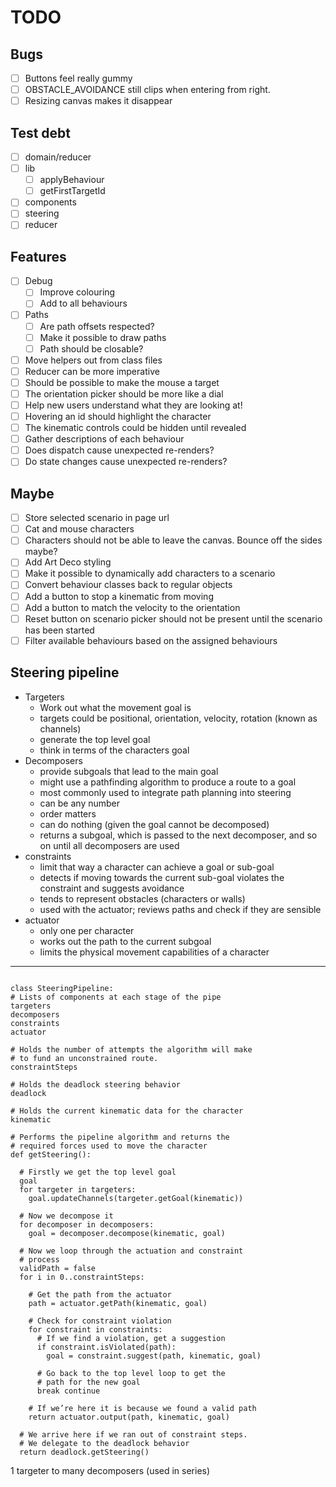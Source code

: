 # TODO

## Bugs

- [ ] Buttons feel really gummy
- [ ] OBSTACLE_AVOIDANCE still clips when entering from right.
- [ ] Resizing canvas makes it disappear

## Test debt

- [ ] domain/reducer
- [ ] lib
  - [ ] applyBehaviour
  - [ ] getFirstTargetId
- [ ] components
- [ ] steering
- [ ] reducer

## Features

- [ ] Debug
  - [ ] Improve colouring
  - [ ] Add to all behaviours
- [ ] Paths
  - [ ] Are path offsets respected?
  - [ ] Make it possible to draw paths
  - [ ] Path should be closable?
- [ ] Move helpers out from class files
- [ ] Reducer can be more imperative
- [ ] Should be possible to make the mouse a target
- [ ] The orientation picker should be more like a dial
- [ ] Help new users understand what they are looking at!
- [ ] Hovering an id should highlight the character
- [ ] The kinematic controls could be hidden until revealed
- [ ] Gather descriptions of each behaviour
- [ ] Does dispatch cause unexpected re-renders?
- [ ] Do state changes cause unexpected re-renders?

## Maybe

- [ ] Store selected scenario in page url
- [ ] Cat and mouse characters
- [ ] Characters should not be able to leave the canvas. Bounce off the sides maybe?
- [ ] Add Art Deco styling
- [ ] Make it possible to dynamically add characters to a scenario
- [ ] Convert behaviour classes back to regular objects
- [ ] Add a button to stop a kinematic from moving
- [ ] Add a button to match the velocity to the orientation
- [ ] Reset button on scenario picker should not be present until the scenario has been started
- [ ] Filter available behaviours based on the assigned behaviours

## Steering pipeline

- Targeters
  - Work out what the movement goal is
  - targets could be positional, orientation, velocity, rotation (known as channels)
  - generate the top level goal
  - think in terms of the characters goal
- Decomposers
  - provide subgoals that lead to the main goal
  - might use a pathfinding algorithm to produce a route to a goal
  - most commonly used to integrate path planning into steering
  - can be any number
  - order matters
  - can do nothing (given the goal cannot be decomposed)
  - returns a subgoal, which is passed to the next decomposer, and so on until all decomposers are used
- constraints
  - limit that way a character can achieve a goal or sub-goal
  - detects if moving towards the current sub-goal violates the constraint and suggests avoidance
  - tends to represent obstacles (characters or walls)
  - used with the actuator; reviews paths and check if they are sensible
- actuator
  - only one per character
  - works out the path to the current subgoal
  - limits the physical movement capabilities of a character

---

```

class SteeringPipeline:
# Lists of components at each stage of the pipe
targeters
decomposers
constraints
actuator

# Holds the number of attempts the algorithm will make
# to fund an unconstrained route.
constraintSteps

# Holds the deadlock steering behavior
deadlock

# Holds the current kinematic data for the character
kinematic

# Performs the pipeline algorithm and returns the
# required forces used to move the character
def getSteering():

  # Firstly we get the top level goal
  goal
  for targeter in targeters:
    goal.updateChannels(targeter.getGoal(kinematic))

  # Now we decompose it
  for decomposer in decomposers:
    goal = decomposer.decompose(kinematic, goal)

  # Now we loop through the actuation and constraint
  # process
  validPath = false
  for i in 0..constraintSteps:

    # Get the path from the actuator
    path = actuator.getPath(kinematic, goal)

    # Check for constraint violation
    for constraint in constraints:
      # If we find a violation, get a suggestion
      if constraint.isViolated(path):
        goal = constraint.suggest(path, kinematic, goal)

      # Go back to the top level loop to get the
      # path for the new goal
      break continue

    # If we’re here it is because we found a valid path
    return actuator.output(path, kinematic, goal)

  # We arrive here if we ran out of constraint steps.
  # We delegate to the deadlock behavior
  return deadlock.getSteering()
```

1 targeter to many decomposers (used in series)
